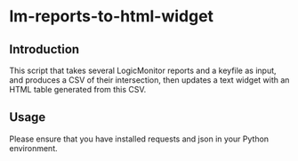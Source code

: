 # lm-reports-to-html-widget

## Introduction
This script that takes several LogicMonitor reports and a keyfile as input, and produces a CSV of their intersection, then updates a text widget with an HTML table generated from this CSV.

## Usage
Please ensure that you have installed requests and json in your Python environment.
